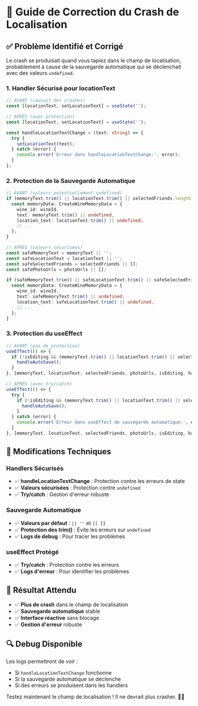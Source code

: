 # 🚨 Guide de Correction du Crash de Localisation

## ✅ **Problème Identifié et Corrigé**

Le crash se produisait quand vous tapiez dans le champ de localisation, probablement à cause de la sauvegarde automatique qui se déclenchait avec des valeurs `undefined`.

### **1. Handler Sécurisé pour locationText**
```typescript
// AVANT (causait des crashes)
const [locationText, setLocationText] = useState('');

// APRÈS (avec protection)
const [locationText, setLocationText] = useState('');

const handleLocationTextChange = (text: string) => {
  try {
    setLocationText(text);
  } catch (error) {
    console.error('Erreur dans handleLocationTextChange:', error);
  }
};
```

### **2. Protection de la Sauvegarde Automatique**
```typescript
// AVANT (valeurs potentiellement undefined)
if (memoryText.trim() || locationText.trim() || selectedFriends.length > 0 || photoUrls.length > 0) {
  const memoryData: CreateWineMemoryData = {
    wine_id: wineId,
    text: memoryText.trim() || undefined,
    location_text: locationText.trim() || undefined,
    // ...
  };
}

// APRÈS (valeurs sécurisées)
const safeMemoryText = memoryText || '';
const safeLocationText = locationText || '';
const safeSelectedFriends = selectedFriends || [];
const safePhotoUrls = photoUrls || [];

if (safeMemoryText.trim() || safeLocationText.trim() || safeSelectedFriends.length > 0 || safePhotoUrls.length > 0) {
  const memoryData: CreateWineMemoryData = {
    wine_id: wineId,
    text: safeMemoryText.trim() || undefined,
    location_text: safeLocationText.trim() || undefined,
    // ...
  };
}
```

### **3. Protection du useEffect**
```typescript
// AVANT (pas de protection)
useEffect(() => {
  if (!isEditing && (memoryText.trim() || locationText.trim() || selectedFriends.length > 0 || photoUrls.length > 0)) {
    handleAutoSave();
  }
}, [memoryText, locationText, selectedFriends, photoUrls, isEditing, handleAutoSave]);

// APRÈS (avec try/catch)
useEffect(() => {
  try {
    if (!isEditing && (memoryText.trim() || locationText.trim() || selectedFriends.length > 0 || photoUrls.length > 0)) {
      handleAutoSave();
    }
  } catch (error) {
    console.error('Erreur dans useEffect de sauvegarde automatique:', error);
  }
}, [memoryText, locationText, selectedFriends, photoUrls, isEditing, handleAutoSave]);
```

## 🔧 **Modifications Techniques**

### **Handlers Sécurisés**
- ✅ **handleLocationTextChange** : Protection contre les erreurs de state
- ✅ **Valeurs sécurisées** : Protection contre `undefined`
- ✅ **Try/catch** : Gestion d'erreur robuste

### **Sauvegarde Automatique**
- ✅ **Valeurs par défaut** : `|| ''` et `|| []`
- ✅ **Protection des trim()** : Évite les erreurs sur `undefined`
- ✅ **Logs de debug** : Pour tracer les problèmes

### **useEffect Protégé**
- ✅ **Try/catch** : Protection contre les erreurs
- ✅ **Logs d'erreur** : Pour identifier les problèmes

## 🎯 **Résultat Attendu**

- ✅ **Plus de crash** dans le champ de localisation
- ✅ **Sauvegarde automatique** stable
- ✅ **Interface réactive** sans blocage
- ✅ **Gestion d'erreur** robuste

## 🔍 **Debug Disponible**

Les logs permettront de voir :
- Si `handleLocationTextChange` fonctionne
- Si la sauvegarde automatique se déclenche
- Si des erreurs se produisent dans les handlers

Testez maintenant le champ de localisation ! Il ne devrait plus crasher. 🍷✨






